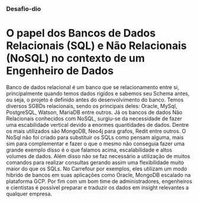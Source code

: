 ### Desafio-dio
# O papel dos Bancos de Dados Relacionais (SQL) e Não Relacionais (NoSQL) no contexto de um Engenheiro de Dados

Banco de dados relacional é um banco que se relacionamento entre si, principalmente quando temos dados rigídos e sabemos seu Schema antes, ou seja, o 
projeto é definido antes do desenvolvimento do banco. Temos diversos SGBDs relacionais, sendo os principais deles: Oracle, MySql, PostgreSQL, Watson, MariaDB entre outros.
Já os bancos de dados Não Relacionais conhecidos com NoSQL, surgiu-se da necessidade de fazer uma escabilidade vertical devido a enormes quantidades de dados. Dentre
os mais utilizados são MongoDB, Neo4j para grafos, Redit entre outros.
O NoSql não foi criado para substituir os SQLs como pensam alguma, mais sim para complementar e fazer o que o mesmo não conseguia fazer uma grande exemplo disso é o que
falamos acima, escalabilidade e altos volumes de dados. Além disso não se faz necessário a utilização de muitos comandos para realizar consultas gerando assim uma 
flexibilidade muito maior do que os SQLs.
No Carrefour por exemplos, eles utilizam um modo hibrido de bancos em suas aplicações como Oracle, MongoDB escalado na plataforma GCP.
Por fim com um bom time de administradores, engenheiros e cientistas é possível preparar e traduzir os dados em insight relevantes a qualquer empresa.
